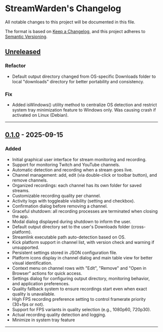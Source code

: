# StreamWarden's Changelog

All notable changes to this project will be documented in this file.

The format is based on [Keep a Changelog](https://keepachangelog.com/en/1.0.0/),
and this project adheres to [Semantic Versioning](https://semver.org/spec/v2.0.0.html).

## [Unreleased]

### Refactor
- Default output directory changed from OS-specific Downloads folder to local "downloads" directory for better portability and consistency.

### Fix
- Added isWindows() utility method to centralize OS detection and restrict system tray minimization feature to Windows only. Was causing crash if activated on Linux (Debian).

---

## [0.1.0] - 2025-09-15

### Added
- Initial graphical user interface for stream monitoring and recording.
- Support for monitoring Twitch and YouTube channels.
- Automatic detection and recording when a stream goes live.
- Channel management: add, edit (via double-click or toolbar button), and remove channels.
- Organized recordings: each channel has its own folder for saved streams.
- Customizable recording quality per channel.
- Activity logs with toggleable visibility (setting and checkbox).
- Confirmation dialog before removing a channel.
- Graceful shutdown: all recording processes are terminated when closing the app.
- Modal dialog displayed during shutdown to inform the user.
- Default output directory set to the user's Downloads folder (cross-platform).
- Streamlink executable path auto-detection based on OS.
- Kick platform support in channel list, with version check and warning if unsupported.
- Persistent settings stored in JSON configuration file.
- Platform icons display in channel dialog and main table view for better visual identification.
- Context menu on channel rows with "Edit", "Remove" and "Open in Browser" actions for quick access.
- Settings dialog for configuring output directory, monitoring behavior, and application preferences.
- Quality fallback system to ensure recordings start even when exact quality is unavailable.
- High FPS recording preference setting to control framerate priority (30+fps or not).
- Support for FPS variants in quality selection (e.g., 1080p60, 720p30).
- Actual recording quality detection and logging.
- Minimize in system tray feature

---

[Unreleased]: https://github.com/YouG-o/StreamWarden/compare/v0.1.0...HEAD
[0.1.0]: https://github.com/YouG-o/StreamWarden/releases/tag/v0.1.0
